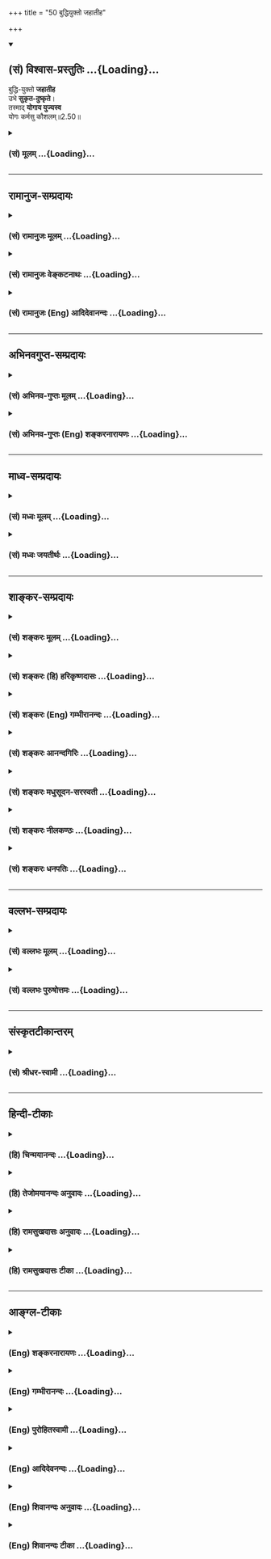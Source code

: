 +++
title = "50 बुद्धियुक्तो जहातीह"

+++
<div class="js_include" newlevelforh1="2" title="(सं) विश्वास-प्रस्तुतिः" unfilled url="/purANam_vaiShNavam/mahAbhAratam/06-bhIShma-parva/03-bhagavad-gItA-parva/saMskRtam/vishvAsa-prastutiH/02_sAnkhya-yogaH_sarva-/50_buddhiyukto_jahAt.md">
<details open><summary><h2>(सं) विश्वास-प्रस्तुतिः ...{Loading}...</h2></summary>

बुद्धि-युक्तो **जहातीह**  
उभे **सुकृत-दुष्कृते**।  
तस्माद् **योगाय युज्यस्व**  
योगः कर्मसु कौशलम्॥2.50॥
</details>
</div>
<div class="js_include collapsed" newlevelforh1="3" title="(सं) मूलम्" unfilled url="/purANam_vaiShNavam/mahAbhAratam/06-bhIShma-parva/03-bhagavad-gItA-parva/saMskRtam/mUlam/02_sAnkhya-yogaH_sarva-/50_buddhiyukto_jahAt.md">
<details><summary><h3>(सं) मूलम् ...{Loading}...</h3></summary>

बुद्धियुक्तो जहातीह उभे सुकृतदुष्कृते।  
तस्माद्योगाय युज्यस्व योगः कर्मसु कौशलम्।।2.50।।
</details>
</div>


_________________
## रामानुज-सम्प्रदायः
<div class="js_include collapsed" newlevelforh1="3" title="(सं) रामानुजः मूलम्" unfilled url="/purANam_vaiShNavam/mahAbhAratam/06-bhIShma-parva/03-bhagavad-gItA-parva/saMskRtam/rAmAnujaH/mUlam/02_sAnkhya-yogaH_sarva-/50_buddhiyukto_jahAt.md">
<details><summary><h3>(सं) रामानुजः मूलम् ...{Loading}...</h3></summary>

।।2.50।। बुद्धियोगयुक्तः तु कर्म कुर्वाण उभे सुकृतदुष्कृते
अनादिकालसञ्चिते अनन्ते बन्धेहेतुभूते जहाति। तस्माद् उक्ताय बुद्धियोगाय
युज्यस्व। योगः कर्मसु कौशलं कर्मसु क्रियमाणेषु अयं बुद्धियोगः कौशलम्
अतिसामर्थ्यम् अतिसामर्थ्यसाध्यः इत्यर्थः।  

</details>
</div>
<div class="js_include collapsed" newlevelforh1="3" title="(सं) रामानुजः वेङ्कटनाथः" unfilled url="/purANam_vaiShNavam/mahAbhAratam/06-bhIShma-parva/03-bhagavad-gItA-parva/saMskRtam/rAmAnujaH/venkaTanAthaH/02_sAnkhya-yogaH_sarva-/50_buddhiyukto_jahAt.md">
<details><summary><h3>(सं) रामानुजः वेङ्कटनाथः ...{Loading}...</h3></summary>

।।2.50।। बुद्धियुक्तो जहातीह इत्यस्येह कर्मणि क्रियमाणे बुद्धियुक्त
इत्यन्वयमभिप्रेत्याह बुद्धियोगयुक्तस्तु कर्म कुर्वाण इति। यद्वाकर्म
कुर्वाण इति प्रकरणापन्नमुक्तम् इहशब्दस्य तु जहातिनाऽन्वयःइहैव तैर्जितः
सर्गः 5।19 इत्यादिवत्। ततश्च प्रतिबन्धकनिवृत्तिरुक्ता भवति।
बुद्धिरहितकेवलकर्मादिभिरनिवर्त्यत्वार्थमाह अनादिकालसञ्चिते अनन्ते इति।
अनादिकालसञ्चितत्वमनन्तत्वनिदानम्। सुकृतस्य हानिरपुरुषार्थः
स्यादित्यत्रोक्तंबन्धहेतुभूते इति। नहि
काञ्चनकालायसश्रृङ्खलयोर्बन्धहेतुत्वे कश्चिद्विशेषः मुमुक्ष्वपेक्षया च
स्वर्गादिकारणं सुकृतमपि दुष्कृतमेव अलौकिकत्वे सत्यनिष्टसाधनत्वात्।
स्वर्गादेरपि हि मुमुक्ष्वपेक्षया निरयत्वम्एते वै निरयास्तात स्थानस्य
परमात्मनः म.भा.12।198।11 इत्यादिभिः प्रतिपादितमिति भावः। बुद्धियुक्तः
इत्यस्ययोगाय इत्यस्य च भिन्नार्थपरत्वव्युदासायाह तस्मादुक्ताय
बुद्धियोगायेति। युज्यस्व सन्नह्यस्व उद्युक्तो भवेत्यर्थः। समत्वं योग
उच्यते 2।48 इतिवद्योगशब्दव्याख्याभ्रमनिरासायाह कर्मस्विति। कौशलशब्दस्य
तात्पर्यं वक्तुं वाच्यं तावदाह अतिसामर्थ्यमिति। बुद्धियोगस्य
कर्मसामर्थ्यात्मकत्वं कथं इत्यत्राह अतिसामर्थ्यसाध्य इत्यर्थ इति। कार्ये
कारणशब्द उपचरितः। अनेन श्लोकेन बन्धकसुकृतदुष्कृतहानमुक्तम्।  
  

</details>
</div>
<div class="js_include collapsed" newlevelforh1="3" title="(सं) रामानुजः (Eng) आदिदेवानन्दः" unfilled url="/purANam_vaiShNavam/mahAbhAratam/06-bhIShma-parva/03-bhagavad-gItA-parva/saMskRtam/rAmAnujaH/english/AdidevAnandaH/02_sAnkhya-yogaH_sarva-/50_buddhiyukto_jahAt.md">
<details><summary><h3>(सं) रामानुजः (Eng) आदिदेवानन्दः ...{Loading}...</h3></summary>

2.50 He, who is established in evenness of mind in the performance of actions, relinishes good and evil Karmas which have accumulated from time immemorial causing bondage endlessly. Therefore acire this aforesaid evenness of mind (Buddhi Yoga). Yoga is skill in action. That is, this evenness of mind when one is engaged in action, is possible through great skill, i.e., ability.

</details>
</div>


_________________
## अभिनवगुप्त-सम्प्रदायः
<div class="js_include collapsed" newlevelforh1="3" title="(सं) अभिनव-गुप्तः मूलम्" unfilled url="/purANam_vaiShNavam/mahAbhAratam/06-bhIShma-parva/03-bhagavad-gItA-parva/saMskRtam/abhinava-guptaH/mUlam/02_sAnkhya-yogaH_sarva-/50_buddhiyukto_jahAt.md">
<details><summary><h3>(सं) अभिनव-गुप्तः मूलम् ...{Loading}...</h3></summary>

।।2.52।। बुद्धियुक्त इति। उभे इति परस्परव्यभिचारं दर्शयति।
तस्माद्योगायेति। यथा हि सुकृतदुष्कृते नश्यतः +++(N दुष्कृते न नश्यतः)+++
तथाकरणमेव परमं कौशलमिति भावः।  

</details>
</div>
<div class="js_include collapsed" newlevelforh1="3" title="(सं) अभिनव-गुप्तः (Eng) शङ्करनारायणः" unfilled url="/purANam_vaiShNavam/mahAbhAratam/06-bhIShma-parva/03-bhagavad-gItA-parva/saMskRtam/abhinava-guptaH/english/shankaranArAyaNaH/02_sAnkhya-yogaH_sarva-/50_buddhiyukto_jahAt.md">
<details><summary><h3>(सं) अभिनव-गुप्तः (Eng) शङ्करनारायणः ...{Loading}...</h3></summary>

2.50 Buddhiyuktah etc. Both indicates the mutual exclusion \[of the good
and bad actions\]. Therefore \[strive\] for Yoga etc. : Working in that
manner alone constitutes the supreme proficiency, by \[working\] in
which manner the good action and the bad action perish. This is the idea
here.

</details>
</div>


_________________
## माध्व-सम्प्रदायः
<div class="js_include collapsed" newlevelforh1="3" title="(सं) मध्वः मूलम्" unfilled url="/purANam_vaiShNavam/mahAbhAratam/06-bhIShma-parva/03-bhagavad-gItA-parva/saMskRtam/madhvaH/mUlam/02_sAnkhya-yogaH_sarva-/50_buddhiyukto_jahAt.md">
<details><summary><h3>(सं) मध्वः मूलम् ...{Loading}...</h3></summary>

।।2.50।। ज्ञानफलमाह बुद्धियुक्त इति। सुकृतमप्यप्रियं मानुष्यादिफलं जहाति
न बृहत्फलमुपासनादिनिमित्तम्। न हास्य कर्म क्षीयते बृ.उ.1।4।15
अविदित्वाऽस्मिल्ँ लोके जुहोति यजते तपस्तप्यते बहूनि
वर्षसहस्राण्यन्तवदेवास्य तद्भवति बृ.उ.3।8।10 इत्यादिश्रुतिभ्यः। अतः
कर्मक्षयश्रुतिरज्ञानिविषया सर्वत्र। उभयक्षयश्रुतिरप्यनिष्टविषया।
नहीष्टपुण्यक्षये किञ्चित्प्रयोजनम्। न चेष्टनाशो ज्ञानिनो युक्तः।  
इष्टाश्च केचिद्विषयाः स यदि पितृलोककामो भवति सङ्कल्पादेवास्य पितरः
समुत्तिष्ठन्ति छां.उ.8।2।1प्रजापतेः सभां वेश्म प्रपद्ये यशोऽहं भवामि
ब्राह्मणानां छां.उ.8।14।1 स्त्रीभिर्वा यानैर्वा  
  
छां.उ.8।12।3 अस्माद्ध्येवात्मनो यद्यत्कामयते तत्तत्सृजते बृ.उ.1।4।15
कामान्नी कामरूप्यनुसञ्चरन् तै.उ.3।10।5 स एकधा भवति छां.उ.7।26।2
इत्यादिश्रुतिभ्यः। बहुत्वेऽप्यात्मसुखस्य पुनरिष्टत्वात्कर्मसुखेन विरोधः
अनुभवशक्तिश्चेश्वरप्रसादात् श्रुतेश्च।  
न च शरीरपातात् पूर्वमेव। स तत्र पर्येति छां.उ.8।12।3
एतमानन्दमयमात्मानमुपसंक्रम्य तै.उ.3।10।5 इत्याद्युत्तरत्र श्रवणात्। न
चैकीभूत एव ब्रह्मणा सः। मग्नस्य हि परेऽज्ञाने किं दुःखतरं भवेत्
इत्यादिनिन्दनान्मोक्षधर्मे। परिहारे पृथग्भोगाभिधानाच्च शुकादीनां
पृथग्दृष्टेश्चजगद्व्यापारवर्जं ब्र.सू.4।4।17
इत्यैश्वर्यमर्यादोक्तेश्चइदं ज्ञानमुपाश्रित्य मम साधर्म्यमागताः 14।3 इति
च। उपाधिनाशे नाशाच्च प्रतिबिम्बस्य।  
न चैकीभूतस्य पृथग्ज्ञाने मानं पश्यामः। आसं दुःखी नासमिति
ज्ञानविरोधाच्चेश्वरस्य। अनेन रूपेणेति च भेदाभावात्। न च प्रतिबिम्बस्य
बिम्बैक्यं लोके पश्यामः। उपाधिनाशे मानं वा। मग्नस्य हि परेऽज्ञाने इति
दुःखात्मकत्वोक्तेश्च। यावदात्मभावित्वात्৷৷. ब्र.सू.2।3।30
इत्युपाधिनित्यताभिधानाच्च। अतोऽनन्यवचनं प्रतीयमानमप्यौपचारिकम्।  
दृष्टाश्च ते भगवतो भिन्ना नारदेन। प्रतिशाखं च स एकधा छां.उ.7।26।2
इत्यादिषु भेदेन प्रतीयन्ते। विरोधे तु युक्तिमतामेव बलंवत्त्वम्।
युक्तयश्चात्रोक्ताःमग्नस्य हि इत्यादयः। अतो जले जलैकीभाववदेकीभावः। उक्तं
च यथोदकं शुद्धे शुद्धं कठो.4।15 यथा नद्यः मुं.उ.3।2।8 इत्यादौ।
तत्राप्यन्योन्यात्मत्वे वृद्ध्यसम्भवः। अस्ति चेषत्समुद्रेऽपि द्वारि।
महत्त्वादन्यत्रादृष्टिः। ता एवापो ददौ तस्य च ऋषिः शंसितव्रतः इति
महाकौर्मे। समर्थानां भेदज्ञानाच्च। नैव तत्प्राप्नुवन्त्येते
ब्रह्मेशानादयः सुराः। यत्ते पदं ते कैवल्यम् इति निषेधाच्च नारदीये।
सविचारश्च निर्णयः कृतो मोक्षवर्मेषु। बलवांश्च सविचारो निर्णयो
वाक्यमात्रात्।  
अतो यत्र नान्यत्पश्यति छां.7।24।1 इत्याद्यपि तदधीनसत्तादिवाचि। अन्यथा
कथमैश्वर्यादि स्यात्। न च तन्मायामयमित्युक्तम्। अन्यथा कथं तत्रैव स एकधा
इत्यादि ब्रूयात्। न चन ह वै सशरीरस्य छां.उ.8।12।1 इत्यादिविरोधः।
वैलक्षण्यात्तच्छरीराणाम्। अभौतिकानि हि तानि नित्योपाधिविनिर्मितानि
ईश्वरशक्त्या। तथा चोक्तम्शरीरं जायते तेषां षोडश्या कलयैव हि इति
नारायणरामकल्पे।  
वदन्ति च लौकिकाद्वैलक्षण्येऽभावशब्दंअप्रहर्षमनानन्दंसुखदुःखबाह्यः
इत्यादिषु। निरुक्त्यभावाच्च न तानि शरीराणि। तथा हि श्रुतिः
अशारीति्ँहितच्छरीरमभवत्। नहि तानि शीर्णानि भवन्तिसर्गेऽपि नोपजायन्ते
प्रलये न व्यथयन्ति च 14।2 इति वचनात्। साम्यात्प्रयोगः।
प्रयोगाच्चअनिन्द्रिया अनाहारा अनिष्पन्दाः
सुगन्धिनः। म.भा.12।337।29देहेन्द्रियासुहीनानां वैकुण्ठपुरवासिनाम्
भाग.7।1।34 इत्यादिदृष्टदेहेष्वेव। न चैषाऽन्या गौणी मुक्तिःबहुनाऽत्र
किमुक्तेन यावच्छ्वेतं न गच्छति। योगी तावन्न मुक्तः स्यादेष शास्त्रस्य
निर्णयः इत्यादित्यपुराणे तदन्यमुक्तिनिषेधात्।  
ये त्वत्रैव भगवन्तं विशन्ति तेऽपि पश्चात्तत्रैव यान्ति। योग्यत्वं चात्र
विवक्षितम्। युधिष्ठिरप्रश्ने इतरनिन्दनाच्च। सायुज्यं य ग्रहवत्।
तदुक्तेश्चभुञ्जते पुरुषं प्राप्य यथा देवग्रहादयः। तथा मुक्तावुत्तमायां
बाह्यान्भोगांस्तु भुञ्जते इति नारायणाष्टाक्षरकल्पे। अतोऽनिष्टस्यैव
वियोगः सोऽस्त्येव सर्वात्मना। अदुःखम्सर्वदुःखविवर्जिताः अशोकमहिम्।
बृ.उ.5।10यत्र गत्वा न शोचन्ति इत्यादिभ्यः विशेषवचनाभावाच्च।  
येषां त्वीषद्दृश्यते न सायुज्यं प्राप्ताः। सामीप्याद्येव तेषाम्। अतः
प्रारब्धकर्मशेषभावात्। तद्भुक्त्वा सायुज्यं गच्छन्ति।
तच्चोक्तम्सङ्कर्षणादयः सर्वे स्वाधिकारादनन्तरम्। प्रविशन्ति परं देवं
विष्णुं नास्त्यत्र संशयः इति व्यासयोगे। अतोऽनिष्टस्य सर्वात्मना
वियोगः। परब्रह्मत्वमिच्छामि परब्रह्मञ्जनार्दन इत्यादिना ब्रह्मादिभिरपि
प्रार्थितत्वात्। न मोक्षसदृशं किञ्चिदधिकं वा सुखं क्वचित्। ऋते
वैष्णवमानन्दं वाङ्मनोगोचरं महत् इत्यादेश्च। ब्रह्मादिपदादप्यधिकतमं सुखं
मोक्षं इति सिद्धम्। अतो योगाय युज्यस्व। ज्ञानोपायाय। तद्धि कर्मकौशलम्।  

</details>
</div>
<div class="js_include collapsed" newlevelforh1="3" title="(सं) मध्वः जयतीर्थः" unfilled url="/purANam_vaiShNavam/mahAbhAratam/06-bhIShma-parva/03-bhagavad-gItA-parva/saMskRtam/madhvaH/jayatIrthaH/02_sAnkhya-yogaH_sarva-/50_buddhiyukto_jahAt.md">
<details><summary><h3>(सं) मध्वः जयतीर्थः ...{Loading}...</h3></summary>

।।2.50।। बुद्धियुक्तः प्रेक्षावान् काम्यं सुकृतं दुष्कृतं च जह्यादिति
योगस्वरूपनिरूपणपरतां निराकर्तुमाह **ज्ञाने**ति। कथं कर्मणो
ज्ञानादतीवावरत्वमित्यतः काम्यकर्मिणः कृपणाः दीनाः इमं लोकं हीनतरं वा
विशन्ति मुं.उ.1।2।10 इत्युक्तम् तथापि कथं दूरेणावरमित्यपेक्षायां
कर्मफलाद्विलक्षणं ज्ञानफलमाहेत्यर्थः। प्रतीतेऽर्थेनुपपत्तिं तूत्तरत्र
दर्शयिष्यति। अत्र दुष्कृतवत्सुकृतस्यापि सर्वात्मना हानं प्रतीयते
तत्सङ्कोचेन व्याचष्टे **सुकृत**मिति। अप्रियं सुकृतं कीदृशं इत्यत आह 
**मानुष्ये**ति। व्यावर्त्यमाह **ने**ति। बृहत्  
  
प्राङ्मुक्तेर्ज्ञानादिगुणवृद्धिलक्षणं तदनन्तरं चानन्दवृद्धिरूपं फलं यस्य
तत् बृहत्फलं तथाभूतं सुकृतमेव नास्ति कारणाभावादित्यत आह **उपासने**ति।
आदिपदेन निवृत्तं कर्म। कुतः सङ्कोच इत्यत आह **न हास्ये**ति। यजते ददाति
तप्यतेऽनेनेति शेषः। अत्राविदित्वेति विशेषणाज्ज्ञानिनः सुकृताक्षयः
प्रतीयते। उत्तरत्र वाऽस्याः श्रुतेरुपयोगः। ननु नास्त्यकृतः कृतेन
मुं.उ.3।2।12 इत्यादिश्रवणात्सत्प्रतिपक्षा एताः श्रुतय इत्यत आह **अत**
इति। विशेषश्रुतेर्बलवत्त्वादिति भावः। श्रुतिः श्रवणम्। क्षीयन्ते चास्य
कर्माणि मुं.उ.2।2।8 इति ज्ञानिनोऽपि कर्मक्षयः प्रतीयत इति चेत् न
निरवकाशश्रुतिविरोधेनास्य दुष्कृतविषयत्वात्। तदा विद्वान्पुण्यपापे विधूय
मुं.उ.3।1।2 इति ज्ञानिनोऽपि उभयक्षयश्रुतिरस्तीत्यत आह **उभये**ति।
उक्तैव युक्तिः। युक्तिविरुद्धं च ज्ञानिनः सर्वसुकृतहानम्। तथा हि
उपासनादिजनितं सुकृतं ज्ञानिनः किमिष्टं उतानिष्टम्। आद्ये किं तदिच्छया
क्षीयते उत ज्ञानस्वभावात् आद्यं दूषयति **नही**ति। येन ज्ञानी
तत्क्षयमिच्छेत् इति शेषः। द्वितीयं निराकरोति **न चे**ति।
ज्ञानस्यापुरुषार्थताप्रसङ्गादिति भावः नान्त्यः अनिष्टत्वे कारणाभावात्।  
निष्फलत्वादनिष्टमित्यत आह **इष्टा**श्चेति। केचिदित्यलौकिकाः।
मुक्तावलौकिका विषया इष्टा भवन्ति। तत्प्राप्तिः सुकृतफलमिति भावः। मुक्तो
विषयानिच्छतीत्येतत्कुतः इत्यत आह  **स यदी**ति। यज्ञो यशस्वी।
ब्राह्मणानां सकाशात्। मुक्तो यद्यत्कामयते तत्कर्मास्मात्परमात्मनः सृजते।
इष्टविषयप्राप्तिः सुकृतफलमित्येतदपि अनया श्रुत्योच्यते। उपासनादिकमेव
ज्ञानी करोति। कृतेन वा सुकृतं न जायते इत्येतदप्यनया निराकृतम्। ननु
मुक्तः किमर्थं विषयानिच्छेत् न तावत्सुखार्थम्
ज्ञानेनावरणरूपाविद्यानिवृत्तौ आत्मनः स्वरूपसुखस्य व्यक्तत्वात्।
पृथक्सुखस्यानङ्गीकारात्। नापि दुःखनिवृत्त्यर्थम् अविद्यानिवृत्त्यैव
तत्सिद्धेरिति। मैवम् नाविद्यैवात्मस्वरूपावरणम् किन्त्वीश्वरेच्छाऽपि। तथा
च वक्ष्यति। तथा च ज्ञानेनाविद्यायां निवृत्तायामशेषानिष्टनिवृत्तिर्भवति।
स्वरूपसुखं च बहुतरं व्यज्यते। न तु सर्वम्। ज्ञानोत्तरमनुष्ठितेन
निवृत्तकर्मणा प्रसन्नः परमेश्वरो मुक्तौ विषयानुत्पाद्य तद्भोगेन
ज्ञानानभिव्यक्तमपि स्वरूपसुखं व्यक्तीकरोति। अत्र च भाष्यकृतैव तत्र तत्र
प्रमाणान्युक्तानि। अनेनैवाभिप्रायेण श्रुत्यादिषु
मुक्तैर्ज्ञानमात्रसाध्यत्वं ज्ञानकर्मसमुच्चयसाध्यत्वं चोच्यते। ननु
ज्ञानमात्रसाध्यं यत्स्वरूपसुखं तदेव बहुतरमस्ति अतः
कर्मसाध्यविषयभोगाभिव्यङ्ग्यसुखाङ्गीकारः किमर्थं इत्यत आह
**बहुत्वेऽपी**ति। कर्मसुखेऽङ्गीकृत इति शेषः। शरीरेन्द्रियरहितस्य
मुक्तस्य कथं विषयानुभवे शक्तिः इत्यत आह **अनुभवे**ति। तदुक्तंब्राह्मेण
जैमिनिः ब्र.सू.4।4।6 इति। किञ्च कामरूप्यनुसञ्चरन् तै.उ.3।10।5
इत्यादिलीलाविग्रहग्रहणश्रुतेश्च मुक्तस्य विषयानुभवो युज्यत इत्याह
**श्रुतेश्चे**ति।  
ननु यदेतदुदाहृतासु श्रुतिषु विषयेच्छादिकं श्रूयते
तच्चरमशरीरपातात्पूर्वकालीनं किं न स्यात् इत्यत आह **न चे**ति।
अस्माच्छरीरादुत्थाय ৷৷. स तत्र पर्येति छा.उ.8।12।3 अस्माल्लोकात्प्रेत्य
৷৷. एतमानन्दमयमात्मानं तै.उ.3।10।5 इत्याद्युत्तरत्र श्रवणात्। इत्यादीति
क्रियाविशेषणम्। अद्वैतवादिनस्त्वाहुः ब्रह्मैकमेव तत्त्वम्।
तदेवोपाधिभेदभिन्नं जीवभावं प्रतिपद्यते गगनमिव घटाद्युपाधिभिन्नं
घटाकाशादित्वम्। तत्र यस्य जीवस्य ज्ञानं उत्पन्नं स ब्रह्मणैकीभवति घटनाशे
इव महाकाशेनेति। तत्रैके जीवब्रह्मभेदस्योपाधेश्च मिथ्यात्वं मन्यन्ते।
अन्ये च सत्यत्वम्। यदा च स ज्ञानी ब्रह्मणैकीभूतस्तदा सकलस्य
क्रियाकारकलक्षणफलभेदस्य प्रविलयात्कुतो विषयभोगः यदर्थं सुकृतस्यावस्थानं
इति तद्दूषयति **न चे**ति। एवशब्देन भेदाभेदौ निराकरोति। परमात्मानमासाद्य
तद्भूता यतयोऽमलाः। अमृतत्वाय कल्पन्ते न निवर्तन्ति वा विभो
म.भा.12।301।78 इति भीष्मेण तस्मिन्भूतास्तद्भूता इत्यभिप्रायेणोक्ते
मुक्तास्तद्ब्रह्मैव भूता इत्यर्थान्तरमाशङ्क्य युधिष्ठिरेणआजन्ममरणं वा ते
स्मरन्त्युत वा वाऽनघ म.भा.12।301।80 इति विकल्प्य पृष्टम्। यदि ज्ञानिनो
मुक्तौ ब्रह्मणैकीभवन्ति तदैवं वाच्यम् किं ते संसारानुभूतं दुःखं स्मरन्ति
उत न इति। आद्यस्य दूषणमुक्तम् मोक्षे दोषो महानेषः प्राप्य सिद्धिं
गतानृषीन्। यदि तत्रैव विज्ञाने वर्तन्ते यतयः परे। म.भा.12।301।82 पूर्वं
सिद्धिं गतानृषीन्प्राप्य परेऽपि यतयो यदि तत्र मुक्त्तौ विज्ञाने
विज्ञानेन प्रागनुभूतदुःखस्मरणेन युक्ता वर्तन्ते तर्हि मोक्षे महानेषः
प्रसिद्धो दोष इति। दोषं च भाष्यकारः स्फुटीकरिष्यति। द्वितीयोऽपि दूषितः
**मग्नस्ये**ति। पूर्वानुभूतस्मरणाद्यभावे परेऽज्ञाने मग्नस्य चेतनस्य
दुःखतरं दुःखातिशयो न भवेत्किं भवेदेव। तदेवं मोक्षधर्मेऽस्य पक्षस्य
निन्दितत्वान्न ज्ञानी ब्रह्मणैकीभूत इत्यर्थः। ननु पूर्वपक्षस्थेन  
  
युधिष्ठिरेण निन्दितत्वेऽपि कथं भीष्माचार्येणोक्तमसत्स्यात् परिहारे
तदुक्तदोषस्योद्धारसम्भवादित्यत आह **परिहार** **इ**ति। न मयैतदुक्तं
किन्तु त्वमन्यथा गृहीत्वा दूषितवानसीत्याशयेन परिहारे भीष्मेण परमात्मनः
पृथक्त्वेन मुक्तानां भोगाभिधानाच्च न ज्ञानी ब्रह्मणैकीभूत इत्यर्थः। तथा
हि भीष्मवचनम् तथापि अत्रापि तत्त्वं परमं शृणु सम्यङ्मयेरितम्। ৷৷.
इन्द्रियाणि च बुध्यन्ते स्वदेहं देहिनो नृप।। करणान्यात्मनस्तानि सूक्ष्मः
पश्यति तैस्तु सः म.भा.12।301।8586 इति।। यद्यपीदं दुर्बोधं तथापि स्वः
स्वरूपभूतो देहो यस्य तं स्वदेहं परमात्मानं मुक्तमन्यान्देहान्विषयांश्च
मुक्तस्य इन्द्रियाणि बुध्यन्ते। किं तानि कर्तॄणि नेत्याह **करणानी**ति
कस्तर्हि पूर्वार्धस्यार्थः इत्यत उक्तम् **सूक्ष्म इति**। इतश्च न
ज्ञानिनो ब्रह्मैक्यमित्याह **शुकादीना**मिति। अनेन वाक्यत्रयेण
मुक्तानां ब्रह्मभेदे क्रमेण प्रत्यक्षानुमानागमा उपन्यस्ताः। तत्र
प्रत्यक्षं न बाधकम्। शुकादयो यद्यपि
ज्ञानिनस्तथापीदानीमविनष्टोपाधित्वात्तन्निमित्तभेदवत्तया दृश्यन्ते।
प्रारब्धकर्मक्षयादुपाधिनाशे ब्रह्मैव संवृता भूताः न पृथक् द्रक्ष्यन्त
इत्यत आह **उपाधिनाशे** **इ**ति। जीवास्तावद्ब्रह्मणः प्रतिबिम्बा इति
समर्थितम् तत्र यदि तदीयस्योपाधेर्नाशोऽङ्गीक्रियते तदा तेषां नाशः
प्रसज्यते। दर्पणाद्युपाधिनाशे मुखादिप्रतिबिम्बस्य नाशदर्शनादित्यर्थः।  
यच्चोक्तं शुकादयोऽविनष्टोपाधित्वाद्ब्रह्मणः पृथक् दृश्यन्त इति
तदसदित्याह **न चे**ति। वस्तुत एकीभूतस्योपाधिनाऽपि पृथक्ज्ञाने न मानं
पश्यामः। गगनादिदृष्टान्तस्यासम्मतत्वात् सत्योपाधिभेदमतस्य चेदं दूषणम्।
किञ्चोपाधिक एव जीवब्रह्मणोर्भेदः वास्तवं त्वैक्यमिति वदन्प्रष्टव्यः किं
ब्रह्म निर्दुःखं स्वरूपमेवानुसन्धत्ते न जीवगतं दुःखं तत्तु जीव
एवानुसन्धत्त इति पक्षः उत तदपीति। आद्यं दूषयति **न चैकीभूतस्ये**ति।
हस्तपादाद्युपाधिभेदेऽपि भोक्तुरेकत्वदर्शनादिति भावः। द्वितीयं निराकरोति
**आस**मिति लङत्र सर्वकालोपलक्षणार्थः। जीवरूपेण दुःख्यासं स्वरूपेण तु
नेति व्यवस्थयाऽनुसन्धानान्न विरोध इत्यत आह **अनेने**ति। इति च
युक्तमिति शेषः। कुतः इत्यत आह **भेदे**ति। उपाधेरभेदकत्वस्योक्तत्वादिति
भावः। अपरे तु ब्रह्मणैक्यमापन्नस्य मुक्तस्य पूर्वदुःखानुस्मरणमस्ति न वा
नेतिपक्षेमग्नस्य हि इत्युक्तो दोषः। आद्ये किमसौ पृथक् स्मरति उत
ब्रह्मात्मक एव। प्रथमस्य दूषणं **न चैकीभूतस्ये**ति द्वितीयस्य
**आसं** इत्यादीनि व्याचक्षते। अनेनमोक्षे दोषो महानेषः इत्युक्तो दोषः
प्रदर्शितो भवति। ननुउपाधिनाशे नाशाच्च प्रतिबिम्बस्य इति यदुक्तं तदसत्
भेदे हि बिम्बप्रतिबिम्बयोरेतत्स्यात्न चैवं किन्तु बिम्बमेव प्रतिबिम्बं
तदेवेदमिति प्रत्यभिज्ञानात्। नेक्षेतोद्यन्तमादित्यं नास्तं यान्तं कदाचन।
नोपरक्तं न वारिस्थं न मध्यनभसो गतम् मनुः4।38 इति स्मृतावुद्यदादाविव
वारिस्थ प्रतिबिम्बेऽपि आदित्यशब्दप्रयोगदर्शनात्। भेदस्तु
दर्पणाद्युपाधिकृतः। तथाचोपाधिनाशे भेद एव नश्यति प्रतिबिम्बस्य कुतो नाशः
एवं जीवस्यापीत्याशङ्क्य प्रत्यभिज्ञानं तावदसिद्धमित्याह **न चे**ति। न
पश्यामो न प्रत्यभिजानीमः प्रत्युत प्रत्यग्भावादिना तयोर्भेदमेव पश्याम
इति चार्थः। यच्चोक्तंजीवब्रह्मणोर्बिम्बप्रतिबिम्बयोरौपाधिको भेदः इति
तन्नास्माकमनिष्टम्। किन्तु परस्यैव। जीवोपाधिनाशे प्रमाणाभावेन
नित्यत्वात्तन्निमित्तस्यापि भेदस्य मुक्तौ स्थितेरित्याशयवानाह
**उपाधिनाश** इति। न पश्याम इत्यनुवर्तते। न केवलं उपाधिनाशे प्रमाणाभावः
किन्तु तन्नाशाङ्गीकारे बाधकमस्तीत्याह **मग्नस्ये**ति। उपाध्यभावे
स्मरणादिविलोपात्। न केवलमेतावत् उपाधिनित्यत्वे प्रमाणं चास्तीत्याह
**यावदि**ति। अस्तु तर्हि उदाहृतस्मृतिवाक्यं बिम्बप्रतिबिम्बयोरैक्ये
प्रमाणमित्यत आह **अत** इति प्रत्यक्षेण भेदस्य प्रतीयमानत्वात्।
प्रतीयमानमपीत्यनेन प्रत्यभिज्ञायामिव वचनस्वरूपेऽपि न विवादोऽस्तीत्याह
वारिस्थमिति। न परस्य मुख्यं सम्भवतीत्यनौपचारिकैः सह पाठेऽपि
बाधकवशादौपचारिकतब्रह्मज्ञानेन वा मुक्तिः इत्यादौ दृष्टमिति। एवंशुकादीनां
इत्युक्तं प्रत्यक्षमुपपादितम्।  
अधुनाऽऽस्तां तावदुपपादनसापेक्षं प्रत्यक्षं तन्निरपेक्षं चास्तीत्याह
**दृष्टा**श्चेति। ते निवृत्तसकलकर्माणो मुक्ताः। एतच्च मोक्षधर्मे
स्पष्टमुक्तम् प्राङ्मुक्तेश्वरभेदे स्मृतिरुदाहृता श्रुतिं चोदाहरति
**प्रतिशाखमि**ति। ननु भेद इवाभेदेऽपिपरेऽव्यये सर्व एकीभवन्ति
इत्यादिवाक्यानि सन्ति तत्कथं निर्णयः इत्यतः सामान्यन्यायं तावदाह
**विरोधे** त्विति। बलवद्विरोधेन दुर्बलं बाध्यते इति भावः। ततः किं
प्रकृते इत्यत आह **युक्तय** इति। **अत्र** भेदपक्षे उपलक्षणमेतत्।
प्रत्यक्षानुकूल्यं च भेदवाक्यानां प्राबल्याय ग्राह्यम्।
तर्ह्येकीभवन्तीत्यस्य का गतिः इत्यत आह **अत** इति। उभयत्रैकीभाववादेन
तद्वादिवाक्यं गृह्यते। स्थानैक्यविषयमैक्यवाक्यमित्यर्थः। इयं च  
  
रूढलक्षणेति न प्रयोजनमन्वेषणीयमिति दृष्टान्तोक्तिः। न केवलमियं
गतिर्न्यायप्राप्ता किन्तु श्रौती चेत्याह **उक्तं चे**ति।
उदकेऽप्यैक्यादसम्मतो दृष्टान्त इत्यत आह **तत्रापी**ति। नास्त्येव
समुद्रे वृद्धिरनुपलम्भादित्यत आह **अस्ती**ति। समुद्रेऽपि वृद्धिरिति
शेषः। अनुपलम्भस्यासिद्धिमाह **द्वारी**ति। नदीनां द्वारि दृश्यते चेति
शेषः। अन्यत्र कुतो न दृश्यते इत्यत आह **महत्त्वादि**ति
सामुद्रस्योदकस्य महत्त्वात्। न केवलं वृद्धिलिङ्गादनुमानादुदकभेदः सिद्धः
किं तर्हि प्रत्यक्षादपीत्याह **ता** इति। या इन्द्रकमण्डलोरादाय
स्वकमण्डलूदके क्षिप्तास्ता एवापस्तस्येन्द्रस्य ददौ वसिष्ठ इति
महाकौर्मवचनात्समर्थानां वसिष्ठादीनां जले भेददर्शनाच्च। भेदादर्शने विभज्य
कथं दद्यादिति। इतश्च मुक्तभेदवाक्यमेव प्रबलम् अभेदनिषेधात्मकत्वादित्याह
**नैवे**ति। कैवल्यं सर्वोत्तमत्वम्। इतोऽपि भेदपक्षो बलवानिति वक्तुमाह
 **से**ति। पूर्वोत्तरपक्षबलाबलचिन्ता विचारः। निर्णयो
जीवेशभेदावधारणम्। बहवः पुरुषा ब्रह्मन् इत्यादिनेति शेषः। न हि
भिन्नयोर्मुक्तावभेदः सम्भवतीति भावः। ततः किमित्यत आह **बलवानि**ति।
निर्णयश्चेति सम्बन्धः। वाक्यमात्रादेकीभवन्तीत्यादेः।  
कथं तर्हि यत्रेत्यादिभूमलक्षणमुच्यते इत्यत आह **अत** इति
सविचारनिर्णयविरोधादेव। विद्यमानस्याप्यन्यस्य भगवदधीनसत्तादित्ववाचि।
इतश्चैवमित्याह **अन्यथे**ति। यद्यन्यदेव न स्यात्तर्हि कथमीश्वरस्य
सर्वेश्वरत्वसार्वज्ञादिकं श्रुत्यादिसिद्धं स्यात् मायामयमेव
तच्छ्रुत्यादावुच्यते इत्यत आह **न चे**ति। बाधकान्तरमाह **अन्यथे**ति।
यदि भूमाऽद्वितीयः स्यात् कथं तर्हि तज्ज्ञानान्याच्चय स एकधा छां.उ.7।26।2
इत्यादिभेदे श्रुतिर्ब्रूयात् न तद्भ्रूमज्ञानफलम् किन्तु
सगुणविद्योपासनफलमित्यत उक्तम् **तत्रैवे**ति भूमप्रकरण एव। ननु नारदेन
श्वेतद्वीपे भगवतो भिन्ना दृष्टास्ते मुक्ता एव न भवन्ति सशरीरत्वात्
सशरीराणामपि मुक्तत्वाङ्गीकारे न ह वै सशरीरस्य सतः
प्रियाप्रिययोरपहतिरस्ति छां.उ.8।12।1 इत्यादिश्रुतिविरोध इत्यत आह  **न
चे**ति। कुतो नेत्यत आह  **वैलक्षण्या**दिति। किं
तदस्मदादिशरीरेभ्यस्तेषां वैलक्षण्यं इत्यत आह **अभौतिकानी**ति
अजडानीत्यर्थः। तर्हि किमात्मकानि इत्यत आह **नित्योपा**धीति।
विकारित्वाद्विनाशः स्यादित्यत उक्तम् **ईश्वरशक्त्ये**ति। कुत एतदित्यत
आह **तथा चे**ति। नित्योपाधिरेव षोडशी कला। एतदुक्तं भवति यच्छ्रुतौ
सशरीरस्य दुःखानपहतिवचनं तत्कर्माधीनजडशरीराभिप्रायम् श्वेतद्वीपे नारदेन
दृष्टानि तु शरीराणि चिन्मयानि जडान्यपि न कर्माधीनानि अतो न दुःखकारणानि।
तथा च न तेषां सशरीराणामपि मुक्तत्वे श्रुतिविरोध इति।  
यदि मुक्ताः सशरीरास्तर्हि कथं तेषु अशरीरं वा व सन्तं न प्रियाप्रिये
स्पृशतः छा.उ.8।12।1 इति शरीराभाववचनमित्यत आह **वदन्ति चे**ति।
लौकिकाद्वैलक्षण्ये सति तद्वदत्रापीति शेषः।
इतश्चाशरीरत्वोक्तिर्युक्तेत्याह **निरुक्ती**ति। निरुक्तिलभ्यार्थस्य
तत्राभावादित्यर्थः। काऽसौ निरुक्तिरित्यतः प्रक्रियासम्पादनगौरवपरिहाराय
श्रुतिमेव तत्परां दर्शयति **तथाही**ति। अशारि शीर्णमभवदिति
हेतोस्तच्छरीरशब्दमभवदित्यर्थः। कथं निरुक्तिलभ्योऽर्थस्तेषु नास्ति इत्यत
आह **नही**ति। एवं तर्हि कथं तेषुशरीरं जायते तेषां इति शरीरशब्दप्रयोगः
इत्यत आह **साम्यादि**ति। अस्मदादिशरीरैः करचरणादिमत्त्वसाम्याद्गौण
इत्यर्थः। कुतोऽयमशरीरशब्दस्याभिप्रायः सर्वथा विग्रहराहित्यमेव किन्न
स्यात् इत्यत आह **प्रयोगाच्चे**ति। नारदादिभिर्दृष्टदेहेष्वेव
मुक्तेष्वेतद्वाक्यद्वये देहाभावप्रयोगादन्यथाऽनुपपत्त्याऽयमर्थः सिद्धः। न
केवलं सम्भवमात्रेणेति चार्थः। इत्यादीति क्रियाविशेषणम्। प्रयोगादित्यनेन
सम्बध्यते। सन्तु नारदेन दृष्टाः श्वेतद्वीपवासिनो मुक्ताः तथापि नास्माकं
प्रत्यक्षविरोधः यत एतेषां श्वेतद्वीपप्राप्तिरूपा निर्गुणमुक्तेरन्या गौणी
मुक्तिः। निर्गुणायामेव मुक्तौ वयमैक्यं ब्रूम इत्यत आह **न चे**ति।
श्वेतद्वीपप्राप्तिव्यतिरिक्तमुक्तिनिषेधादियमेव मुक्तिरित्यर्थः।  
ननु शिशुपालादयः श्वेतद्वीपगमनेन विनैवात्र भगवन्तं प्रविश्य मुच्यन्ते
तत्कथमेतत् इत्यत आह **ये त्वि**ति। ते न तदा मुच्यन्ते इति शेषः। तर्हि
कदेत्यत आह **तेऽपी**ति। ततो मुच्यन्त इति शेषः। ननुकेचिदत्रैव मुच्यन्ते
इत्याद्युक्त्वामहाज्ञाना गच्छन्ति क्षीरसागरम् इति महायोग्यतावतामेव
श्वेतद्वीपगमनोक्तेः कथमयं नियमः इत्यत आह **योग्यत्व**मिति। अत्र निवास
इति शेषः। अस्ति सर्वेषां श्वेतद्वीपप्राप्तिः। महाज्ञानत्वलक्षणं  
  
योग्यत्वं त्वत्र निवासे विवक्षितमित्यर्थः। नन्विदं वाक्यं
श्वेतद्वीपप्राप्तिं विना सगुणमुक्तिर्नास्तीत्येतत्परम्
निर्गुणमुक्तिस्त्वन्याऽस्तीत्यत आह **युधिष्ठिरे**ति। सायुज्यं
तावत्प्रसिद्धम् सैव निर्गुणमुक्तिः तत्रात्मनो ब्रह्मणैकत्वमित्यत आह
**सायुज्यं चे**ति। यथा ग्रहस्य पुरुषान्तरं प्रविश्य भोगः तथा
मुक्तस्येश्वरं प्रविश्य भोग एव सायुज्यं न त्वैक्यमित्यर्थः। कुत एतत्
सायुज्यशब्दसामर्थ्यादागमवाक्याच्चेत्याह **तदुक्ते**श्चेति। उत्तमायां
मुक्तौ सायुज्यलक्षणायामीश्वरं प्रविश्येति शेषः। ईश्वरानन्दव्युदासाय 
**बाह्या**निति। बाह्येष्वपि विभागो वचनान्तरादवसेयः।
सुकृतमप्यप्रियमित्यादिनोक्तमर्थमुपसंहरति **अत** इति। यथा सुकृतत्यागे
सङ्कोचस्तथाऽनिष्टत्यागेऽप्यस्ति किमिति जिज्ञासायामाह **स** इति।
प्राचुर्याभिप्रायाण्येतानि वचनानि किं न स्युः इत्यत आह **विशेषे**ति।  
सङ्कर्षणादयः समष्टिजीवास्तावन्मुक्ताः तेषां च बललक्ष्मणादिरूपेषु दुःखं
दृश्यते तदेव विशेषप्रमाणमित्यत आह **येषा**मिति। न सायुज्यं प्राप्ताः न
मुक्ता इत्यर्थः। सायुज्ययोग्यानां तदभावे मुक्त्यभावात्। तेषां
मुक्तत्वोक्तेस्तर्हि का गतिः इत्यत आह **सामीप्यादी**ति। मुक्तत्वोक्तौ
बीजमिति शेषः। कुतस्ते न मुक्ताः इत्यत आह **अत** इति।
दुःखदर्शनात्तद्धेतुभूतप्रारब्धकर्मभावान्न मुक्ताः। कदा तर्हि मुच्यन्ते
इत्यत आह **तदि**ति। अत्रागमसम्मतिमाह **तच्चोक्त**मिति।
सोऽस्त्येवेत्याद्युक्तमुपसंहरति  **अत** इति। तत्किमनिष्टनिवृत्तिमात्रं
मुक्तिः इत्यतोऽनुमानागमाभ्यां परमसुखं चेत्याह **परब्रह्मत्व**मिति।
मुक्तत्वं ब्रह्मादिभिर्दुःखहीनैरपि मोक्षे सक्तिस्तुत्यर्थमेतदिति न
ब्रह्मण एकान्तित्वविरोधः। समासान्तविधेरनित्यत्वाद्वाङ्मनोगोचरं
इत्युक्तम्। महत् इत्येतत्सुखं इत्यनेन सम्बध्यते।
**ब्रह्मादिपदादप्यधिकतममि**ति। ब्रह्मणो ब्रह्मपदादप्यधिकं शेषस्य
शेषपदादप्यधिकमित्यादि ज्ञेयम्।  
एवं ज्ञानफलप्रदर्शनत्वेन पूर्वार्धो व्याख्यातः। उक्तविधया
योगस्वरूपनिरुपणपरः किं न स्यात् इत्यतोऽस्मदुक्तार्थे तृतीयपादसङ्गतेः
अन्यथा तदसङ्गतेरित्यभिप्रेत्य तं पठति **अत** इति। न
दूरस्थहेतुपरामर्शोऽयमिति ज्ञापयितुं तस्मादिति पठितव्येअतः इत्युक्तम्।
ज्ञानस्य महाफलत्वात् **योगाय युज्यस्वे**ति कथं हेतुहेतुमद्भाव
इत्यतोयोगाय इत्येतद्व्याचष्टे **ज्ञाने**ति। ननुसमत्वं योग उच्यते 2।48
इति योगो व्याख्यातःयोगः कर्मसु कौशलम् इति पुनर्व्याख्यायते इत्यतः
स्तुतिरियं योगस्य क्रियत इति भावेनाह **तद्धी**ति। तद्योग इति शेषः।  

</details>
</div>


_________________
## शाङ्कर-सम्प्रदायः
<div class="js_include collapsed" newlevelforh1="3" title="(सं) शङ्करः मूलम्" unfilled url="/purANam_vaiShNavam/mahAbhAratam/06-bhIShma-parva/03-bhagavad-gItA-parva/saMskRtam/shankaraH/mUlam/02_sAnkhya-yogaH_sarva-/50_buddhiyukto_jahAt.md">
<details><summary><h3>(सं) शङ्करः मूलम् ...{Loading}...</h3></summary>

।।2.50।।  
  
**बुद्धियुक्तः** कर्मसमत्वविषयया बुद्ध्या युक्तः बुद्धियुक्तः सः
**जहाति** परित्यजति **इह** अस्मिन् लोके उभे **सुकृतदुष्कृते**
पुण्यपापे सत्त्वशुद्धिज्ञानप्राप्तिद्वारेण यतः **तस्मात्**
समत्वबुद्धि**योगाय युज्यस्व** घटस्व। **योगो** हि **कर्मसु कौशलम्**
स्वधर्माख्येषु कर्मसु वर्तमानस्य या सिद्ध्यसिद्ध्योः समत्वबुद्धिः
ईश्वरार्पितचेतस्तया तत् कौशलं कुशलभावः। तद्धि कौशलं यत्
बन्धनस्वभावान्यपि कर्माणि समत्वबुद्ध्या स्वभावात् निवर्तन्ते।
तस्मात्समत्वबुद्धियुक्तो भव त्वम्।।  
यस्मात्  
  

</details>
</div>
<div class="js_include collapsed" newlevelforh1="3" title="(सं) शङ्करः (हि) हरिकृष्णदासः" unfilled url="/purANam_vaiShNavam/mahAbhAratam/06-bhIShma-parva/03-bhagavad-gItA-parva/saMskRtam/shankaraH/hindI/harikRShNadAsaH/02_sAnkhya-yogaH_sarva-/50_buddhiyukto_jahAt.md">
<details><summary><h3>(सं) शङ्करः (हि) हरिकृष्णदासः ...{Loading}...</h3></summary>

।।2.50।। समत्वबुद्धिसे युक्त होकर स्वधर्माचरण करनेवाला पुरुष जिस फलको
पाता है वह सुन  
  
समत्वयोगविषयक बुद्धिसे युक्त हुआ पुरुष अन्तःकरणकी शुद्धिके और
ज्ञानप्राप्तिके द्वारा सुकृतदुष्कृतको पुण्यपाप दोनोंको यहीं त्याग देता
है इसी लोकमें कर्मबन्धनसे मुक्त हो जाता है। इसलिये तू समत्वबुद्धिरूप
योगकी प्राप्तिके लिये यत्न कर चेष्टा कर।  
क्योंकि योग ही तो कर्मोंमें कुशलता है अर्थात् स्वधर्मरूप कर्ममें लगे हुए
पुरुषका जो ईश्वरसमर्पित बुद्धिसे उत्पन्न हुआ सिद्धिअसिद्धिविषयक समत्वभाव
है वही कुशलता है।  
यही इसमें कौशल है कि स्वभावसे ही बन्धन करनेवाले जो कर्म हैं वे भी समत्व
बुद्धिके प्रभावसे अपने स्वभावको छोड़ देते हैं अतः तू समत्वबुद्धिसे युक्त
हो।  

</details>
</div>
<div class="js_include collapsed" newlevelforh1="3" title="(सं) शङ्करः (Eng) गम्भीरानन्दः" unfilled url="/purANam_vaiShNavam/mahAbhAratam/06-bhIShma-parva/03-bhagavad-gItA-parva/saMskRtam/shankaraH/english/gambhIrAnandaH/02_sAnkhya-yogaH_sarva-/50_buddhiyukto_jahAt.md">
<details><summary><h3>(सं) शङ्करः (Eng) गम्भीरानन्दः ...{Loading}...</h3></summary>

2.50 Listen to the result that one possessed of the wisdom of eanimity
attains by performing one's own duties: Buddhi-yuktah, possessed of
wisdom, possessed of the wisdom of eanimity; since one jahati, rejects;
iha, here, in this world; ubhe, both; sukrta-duskrte, virtue and vice
(righteousness and unrighteousness), through the purification of the
mind and acisition of Knowledge; tasmat, therefore; yujyasva, devote
yourself; yogaya, to (Karma-) yoga, the wisdom of eanimity. For Yoga is
kausalam, skilfulness; karmasu, in action. Skilfulness means the
attitude of the skilful, the wisdom of eanimity with regard to one's
success and failure while engaged in actions (karma) called one's own
duties (sva-dharma) with the mind dedicated to God. That indeed is
skilfulness which, through eanimity, makes actions that by their very
nature bind give up their nature! Therefore, be you devoted to the
wisdom of eanimity.

</details>
</div>
<div class="js_include collapsed" newlevelforh1="3" title="(सं) शङ्करः आनन्दगिरिः" unfilled url="/purANam_vaiShNavam/mahAbhAratam/06-bhIShma-parva/03-bhagavad-gItA-parva/saMskRtam/shankaraH/AnandagiriH/02_sAnkhya-yogaH_sarva-/50_buddhiyukto_jahAt.md">
<details><summary><h3>(सं) शङ्करः आनन्दगिरिः ...{Loading}...</h3></summary>

।।2.50।। पूर्वोक्तसमत्वबुद्धियुक्तस्य स्वधर्मानुष्ठाने प्रवृत्तस्य किं
स्यादित्याशङ्क्याह **समत्वेति।** बुद्धियुक्तः स्वधर्माख्यं
कर्मानुतिष्ठन्निति शेषः। बुद्धियोगस्य फलवत्त्वे फलितमाह **तस्मादिति।**
पूर्वार्धं व्याचष्टे **बुद्धीत्यादिना।** ननु समत्वबुद्धिमात्रान्न
पुण्यपापनिवृत्तिर्युक्ता परमार्थदर्शनवतस्तन्निवृत्तिप्रसिद्धेरिति तत्राह
**सत्त्वेति।** उत्तरार्धं व्याचष्टे **तस्मादिति।** स्वधर्ममनुतिष्ठतो
यथोक्तयोगार्थं किमर्थं मनो योजनीयमित्याशङ्क्याह **योगो हीति।** तर्हि
यथोक्तयोगसामर्थ्यादेव दर्शितफलसिद्धेरनास्था स्वधर्मानुष्ठाने
प्राप्तेत्याशङ्क्याह **स्वधर्माख्येष्विति।** ईश्वरार्पितचेतस्तया
कर्मसु वर्तमानस्यानुष्ठाननिष्ठस्य या यथोक्ता बुद्धिस्तत्तेषु कौशलमिति
योजना। कर्मणां बन्धस्वभावत्वात्तदनुष्ठाने बन्धानुबन्धः स्यादित्याशङ्क्य
कौशलमेव विशदयति **तद्धीति।** समत्वबुद्धेरेवं फलत्वे स्थिते
फलितमुपसंहरति **तस्मादिति।  
**

</details>
</div>
<div class="js_include collapsed" newlevelforh1="3" title="(सं) शङ्करः मधुसूदन-सरस्वती" unfilled url="/purANam_vaiShNavam/mahAbhAratam/06-bhIShma-parva/03-bhagavad-gItA-parva/saMskRtam/shankaraH/madhusUdana-sarasvatI/02_sAnkhya-yogaH_sarva-/50_buddhiyukto_jahAt.md">
<details><summary><h3>(सं) शङ्करः मधुसूदन-सरस्वती ...{Loading}...</h3></summary>

।।2.50।। एवं बुद्धियोगाभावे दोषमुक्त्वा तद्भावे गुणमाह इह कर्मसु
बुद्धियुक्तः समत्वबुद्ध्या युक्तो जहाति परित्यजति उभे सुकृतदुष्कृते
पुण्यपापे सत्त्वशुद्धिज्ञानप्राप्तिद्वारेण। यस्मादेवं
तस्मात्समत्वबुद्धियोगाय त्वं युज्यस्व घटस्य उद्युक्तो भव।  
  
यस्मादीदृशः समत्वबुद्धियोग ईश्वरार्पितचेतसः कर्मसु प्रवर्तमानस्य कौशलं
कुशलभावः यद्बन्धहेतूनामपि कर्मणां तदभावो  
  
मोक्षपर्यवसायित्वं च तन्महत्कौशलम्। समत्वबुद्धियुक्तः कर्मयोगः
कर्मात्मापि सन् दुष्कर्मक्षयं करोतीति महाकुशलः त्वं तु न कुशलो
यतश्चेतनोऽपि सन्सजातीयदुष्टक्षयं न करोषीति व्यतिरेकोऽत्र ध्वनितः। अथवा
इह समत्वबुद्धियुक्ते कर्मणि कृते सति सत्त्वशुद्धिद्वारेण बुद्धियुक्तः
परमात्मसाक्षात्कारवान्सन् जहात्युभे सुकृतदुष्कृते
तस्मात्समत्वबुद्धियुक्ताय कर्मयोगाय युज्यस्व। यस्मात्कर्मसु मध्ये
समत्वबुद्धियुक्तः कर्मयोगः कौशलं कुशलः। दुष्टकर्मनिवारणचतुर इत्यर्थः।  

</details>
</div>
<div class="js_include collapsed" newlevelforh1="3" title="(सं) शङ्करः नीलकण्ठः" unfilled url="/purANam_vaiShNavam/mahAbhAratam/06-bhIShma-parva/03-bhagavad-gItA-parva/saMskRtam/shankaraH/nIlakaNThaH/02_sAnkhya-yogaH_sarva-/50_buddhiyukto_jahAt.md">
<details><summary><h3>(सं) शङ्करः नीलकण्ठः ...{Loading}...</h3></summary>

।।2.50।। किञ्च **बुद्धीति।** बुद्धियुक्तः समत्वबुद्धियुक्तः योगाय
समत्वबुद्धियोगाय युज्यस्व घटस्व। योगः सिद्ध्यसिद्ध्योः समत्वबुद्धिः
कर्मसु बन्धकेष्वपि कौशलं बन्धनिवर्तकत्वसंपादनम्। ननु बुद्धियुक्तः
कर्मभिर्दुष्कृतं  
  
त्यजतुधर्मेण पापमपनुदति इति श्रुतेः सुकृतं तु
सजातीयत्वात्तैर्दुष्परिहरमिति कथमुभे सुकृतदुष्कृते जहातीत्युच्यते
सत्वशुद्धिज्ञानोत्पत्तिद्वारेति प्राञ्चः। अर्वाञ्चस्तु
दुष्कृतत्यागमुक्तरीत्याभ्युपेत्य फलत्यागात्सुकृतत्यागोऽपि कर्मयोगिनो
भवति। दुष्कृतफलवन्मोक्षप्रतिबन्धकतत्फलस्यानुत्पादात्। यत्तु
आपस्तम्बोक्ताम्रवृक्षनिदर्शनेन नान्तरीयकं सुकृतफलमुक्तं न
तत्फलत्वेनोपपद्यते नान्तरीयकत्वादेव। तस्मात्फलद्वारा मोक्षप्रतिबन्धके
क्रियमाणे एव सुकृतदुष्कृते कर्मयोगी जहाति ज्ञानी तु संचिते अपि ते
जहातीति तयोर्विशेषे इत्याहुः।  

</details>
</div>
<div class="js_include collapsed" newlevelforh1="3" title="(सं) शङ्करः धनपतिः" unfilled url="/purANam_vaiShNavam/mahAbhAratam/06-bhIShma-parva/03-bhagavad-gItA-parva/saMskRtam/shankaraH/dhanapatiH/02_sAnkhya-yogaH_sarva-/50_buddhiyukto_jahAt.md">
<details><summary><h3>(सं) शङ्करः धनपतिः ...{Loading}...</h3></summary>

।।2.50।। काम्यकर्मणोऽवरत्वमुक्त्वा निष्काम कर्मणः श्रैष्ठ्यमाह
समत्वबुद्धियुक्तः सत्त्वशुद्धिज्ञानप्राप्तिद्वारेणोभे पुण्यपापे त्यजति
साङ्ख्यबुद्धिर्युक्त इति वा तस्माद्योगाय समत्वलक्षणकर्मयागानुष्टानार्थ
षटस्व ज्ञानयोगप्राप्त्यर्थमिति वा। यस्माद्योगः समत्वलक्षणः कर्मसु
सर्वेषु कौशलं बन्धकानामपि तेषामीश्वरार्पितचेतस्तया
मोक्षपरत्वसंपादनचातुर्यं ज्ञानयोग इति वा। अस्मिन्पक्षे कर्मसु
ज्ञानप्रतिबन्धकेषु फलाभिसंधिं विहाय ज्ञानलाभचातुर्यमिति व्याख्येयम्।
तस्मात्समत्वयुक्तो भवेत्यर्थः।  

</details>
</div>


_________________
## वल्लभ-सम्प्रदायः
<div class="js_include collapsed" newlevelforh1="3" title="(सं) वल्लभः मूलम्" unfilled url="/purANam_vaiShNavam/mahAbhAratam/06-bhIShma-parva/03-bhagavad-gItA-parva/saMskRtam/vallabhaH/mUlam/02_sAnkhya-yogaH_sarva-/50_buddhiyukto_jahAt.md">
<details><summary><h3>(सं) वल्लभः मूलम् ...{Loading}...</h3></summary>

।।2.50।। एतद्बुद्धियोगयुक्त एव निर्द्वन्द्वो भवतीत्याह बुद्धियुक्त इति।
उभे पुण्यपापे स्वर्णलोहबन्धनतुल्ये इहैव जहाति। तस्माद्योगायोक्तस्वरूपाय
युक्तो भव। योगो हि कर्मसु कौशलं निर्बन्धनतावृत्तिसाधनमिति।
गुणाविष्करणम्।  

</details>
</div>
<div class="js_include collapsed" newlevelforh1="3" title="(सं) वल्लभः पुरुषोत्तमः" unfilled url="/purANam_vaiShNavam/mahAbhAratam/06-bhIShma-parva/03-bhagavad-gItA-parva/saMskRtam/vallabhaH/puruShottamaH/02_sAnkhya-yogaH_sarva-/50_buddhiyukto_jahAt.md">
<details><summary><h3>(सं) वल्लभः पुरुषोत्तमः ...{Loading}...</h3></summary>

  
  
।।2.50।। नन्वेवं बुद्धौ किं स्यात् इत्याशङ्क्याह बुद्धियुक्त इति।
बुद्ध्या युक्त इहैव उभे सुकृतदुष्कृते जहाति। अयमर्थः मयि बुद्ध्या युक्त
इह अस्मिन्नेव जन्मनि सुकृतफलं स्वर्गादि दुष्कृतफलं नरकं तत्साधने
सुकृतदुष्कृते त्यजति। सुकृतमुत्तमफलार्थं करोमि दुष्कृतं भ्रमाज्जातं
तत्फलभोगो मम भविष्यतीति न विचारयति। किन्तु यथा ईश्वरः प्रेरयति तथा
करोमीति करोति तेन भक्तसाधनत्वं भवतीत्यर्थः। यस्माद्बुद्ध्याऽहं प्रसन्नः
सन् भक्तिं ददामि तस्मात्त्वं योगाय म इति शेषः युज्यस्व यत्नं कुरु। ननु
योगोऽपि कृतिसाध्यत्वात् कर्म एवेति पूर्वोक्तमध्यपातित्वात् किं योगेन
इत्यत आह योग इति। कर्मसु कौशलं चातुर्यम् योग इत्यर्थः।
मन्निष्ठत्वान्मद्दर्शनार्थं मनःस्थिरीकरणसाधकत्वाच्चातुर्यम्।
साक्षाद्भक्त्यधिकारफलानि वा। मदाज्ञया कर्मकरणं योगः। एतदेव कर्मसु
चातुर्यं यत्कृत्वाऽपि भक्तिसाधने प्रवेशनीयं तादृशो योग उत्तम इति। इदानीं
तदधिकाराभावात्तथोपदिशति। अन्यथाकर्मसु इति पदं व्यर्थं स्यात्।  
  
  
  

</details>
</div>


_________________
## संस्कृतटीकान्तरम्
<div class="js_include collapsed" newlevelforh1="3" title="(सं) श्रीधर-स्वामी" unfilled url="/purANam_vaiShNavam/mahAbhAratam/06-bhIShma-parva/03-bhagavad-gItA-parva/saMskRtam/shrIdhara-svAmI/02_sAnkhya-yogaH_sarva-/50_buddhiyukto_jahAt.md">
<details><summary><h3>(सं) श्रीधर-स्वामी ...{Loading}...</h3></summary>

।।2.50।। बुद्धियोगयुक्तस्तु श्रेष्ठ इत्याह **बुद्धीति।** सुकृतं
स्वर्गादिप्रापकम् दुष्कृतं निरयादिप्रापकम् ते उभे इहैव जन्मनि
परमेश्वरप्रसादेन जहाति त्यजति। तस्माद्योगाय तदर्थाय कर्मयोगाय युज्यस्व
घटस्व। यतः कर्मसु यत्कौशलं बन्धकानामपि तेषामीश्वराराधनेन
मोक्षपरत्वसंपादनचातुर्यं स एव योगः।  

</details>
</div>


_________________
## हिन्दी-टीकाः
<div class="js_include collapsed" newlevelforh1="3" title="(हि) चिन्मयानन्दः" unfilled url="/purANam_vaiShNavam/mahAbhAratam/06-bhIShma-parva/03-bhagavad-gItA-parva/hindI/chinmayAnandaH/02_sAnkhya-yogaH_sarva-/50_buddhiyukto_jahAt.md">
<details><summary><h3>(हि) चिन्मयानन्दः ...{Loading}...</h3></summary>

।।2.50।। भावनाओं की दुर्बलताओं से ऊपर उठकर जो पुरुष समत्व बुद्धियुक्त हो
जाता है वह पाप और पुण्य दोनों के बन्धनों से मुक्त हो जाता है। पाप और
पुण्य मन की धारणायें हैं और उनकी प्रतिक्रियाएँ मन पर वासनाओं के रूप में
अंकित होती हैं। मनरूपी विक्षुब्ध समुद्र के साथ जो व्यक्ति तादात्म्य नहीं
करता वह वासनाओं की ऊँचीऊँची तरंगों के द्वारा न तो ऊपर फेंका जायेगा और न
नीचे ही डुबोया जायेगा। यहाँ वर्णित मन का बुद्धि के साथ युक्त होना ही
बुद्धियुक्त शब्द का अर्थ है।  
इस सम्पूर्ण प्रकरण में गीता का मानव मात्र को आह्वान है कि वह केवल
इन्द्रियों के विषय स्थूल देह और मन के स्तर पर ही न रहे जो उसके
व्यक्तित्व का बाह्यतम पक्ष है। इनसे सूक्ष्मतर बुद्धि का उपयोग कर उसको
अपने वास्तविक पुरुषत्व को व्यक्त करना चाहिये। प्राणियों की सृष्टि में
केवल बौद्धिक क्षमताओं के कारण ही मनुष्य को सर्वोच्च स्थान प्राप्त है। जब
तक मनुष्य प्रकृति के इस विशिष्ट उपहार का सम्यक् प्रकार से उपयोग नहीं
करता तब तक वह अपने मनुष्यत्व के अधिकार से वंचित ही रह जाता है।  
अर्जुन से मानसिक उन्माद त्यागकर वीर पुरुष के समान परिस्थितियों का स्वामी
बनकर रहने के लिये भगवान् कहते हैं। उस समय अर्जुन इतना भावुक और दुर्बल हो
गया था कि वह अपनी व अन्यों के शारीरिक सुरक्षा की चिन्ता करने लगा था।
विकास की सीढ़ी पर मनुष्यत्व को प्राप्त कर जो अपनी विशेष क्षमताओं का
पूर्ण उपयोग करता है वही व्यक्ति जन्म जन्मान्तरों में अर्जित वासनाओं के
बन्धन से मुक्त हो जाता है। इसलिये तुम योग से युक्त हो जाओ यह भगवान्
श्रीकृष्ण का उपदेश है। इसके पूर्व समत्व को योग कहा गया था। अब इस सन्दर्भ
में व्यासजी योग की और विशद परिभाषा देते हैं कि कर्म में कुशलता योग है।  
किसी भी विषय के शास्त्रीय ग्रन्थ में यदि भिन्नभिन्न अध्यायों में एक ही
शब्द की विभिन्न परिभाषायें दी गई हों तो समझने में कठिनाई और भ्रांति
होगी। फिर धर्म के इस शास्त्रीय ग्रन्थ में एक ही शब्द की विभिन्न
परिभाषायें कैसे बताई हुई हैं उपर्युक्त परिभाषा को ठीक से समझने पर इस
समस्या का स्वयं समाधान हो जायेगा। योग की पूर्वोक्त परिभाषा यहाँ भी
संग्रहीत है अन्यथा मन के समभाव का अर्थ अकर्मण्यता एवं शिथिलता उत्पन्न
करने वाली मन की समता को ही कोई समझ सकता है। इस श्लोक में ऐसी त्रुटिपूर्ण
धारणा को दूर करते हुये कहा गया है कि समस्त प्रकार के द्वन्द्वों में मन
के सन्तुलन को न खोकर कुशलतापूर्वक कर्म करना ही कम्र्ायोग है।  
इस श्लोक के स्पष्टीकरण से श्रीकृष्ण का उद्देश्य ज्ञात होता है कि कर्मयोग
की भावना से कर्म करने पर वासनाओं का क्षय होता है। वासनाओं के दबाव से ही
मन में विक्षेप उठते हैं। किन्तु वासना क्षय के कारण मन स्थिर और शुद्ध
होकर मनन निदिध्यासन और आत्मानुभूति के योग्य बन जाता है।  
योग शब्द का इस अथ मेंर् प्रयोग कर व्यास जी हमारे मन में उसके प्रति
व्याप्त भ्राँति को दूर कर देते हैं।  
  
समत्व भाव एवं कर्म में कुशलता की क्या आवश्यकता है उत्तर में कहते हैं  

</details>
</div>
<div class="js_include collapsed" newlevelforh1="3" title="(हि) तेजोमयानन्दः अनुवादः" unfilled url="/purANam_vaiShNavam/mahAbhAratam/06-bhIShma-parva/03-bhagavad-gItA-parva/hindI/tejomayAnandaH/anuvAdaH/02_sAnkhya-yogaH_sarva-/50_buddhiyukto_jahAt.md">
<details><summary><h3>(हि) तेजोमयानन्दः अनुवादः ...{Loading}...</h3></summary>

।।2.50।। समत्वबुद्धि युक्त पुरुष यहां (इस जीवन में) पुण्य और पाप इन
दोनों कर्मों को त्याग देता है; इसलिये तुम योग से युक्त हो जाओ। कर्मों
में कुशलता योग है।।  
  

</details>
</div>
<div class="js_include collapsed" newlevelforh1="3" title="(हि) रामसुखदासः अनुवादः" unfilled url="/purANam_vaiShNavam/mahAbhAratam/06-bhIShma-parva/03-bhagavad-gItA-parva/hindI/rAmasukhadAsaH/anuvAdaH/02_sAnkhya-yogaH_sarva-/50_buddhiyukto_jahAt.md">
<details><summary><h3>(हि) रामसुखदासः अनुवादः ...{Loading}...</h3></summary>

।।2.50।। बुद्धि-(समता) से युक्त मनुष्य यहाँ जीवित अवस्थामें ही पुण्य और
पाप दोनोंका त्याग कर देता है। अतः तू योग-(समता-) में लग जा, क्योंकि योग
ही कर्मोंमें कुशलता है।

</details>
</div>
<div class="js_include collapsed" newlevelforh1="3" title="(हि) रामसुखदासः टीका" unfilled url="/purANam_vaiShNavam/mahAbhAratam/06-bhIShma-parva/03-bhagavad-gItA-parva/hindI/rAmasukhadAsaH/TIkA/02_sAnkhya-yogaH_sarva-/50_buddhiyukto_jahAt.md">
<details><summary><h3>(हि) रामसुखदासः टीका ...{Loading}...</h3></summary>

*।।2.50।।***व्याख्या--'बुद्धियुक्तो जहातीह उभे
सुकृतदुष्कृते'--**समतायुक्त मनुष्य जीवित अवस्थामें ही पुण्य-पापका त्याग
कर देता है अर्थात् उसको पुण्य-पाप नहीं लगते, वह उनसे रहित हो जाता है।
जैसे संसारमें पुण्य-पाप होते ही रहते हैं, पर सर्वव्यापी परमात्माको वे
पुण्य-पाप नहीं लगते, ऐसे ही जो समतामें निरन्तर स्थित रहता है, उसको
पुण्यपाप नहीं लगते (गीता 2। 38)।  
समता एक ऐसी विद्या है जिससे मनुष्य संसारमें रहता हुआ ही संसारसे सर्वथा
निर्लिप्त रह सकता है। जैसे कमलका पत्ता जलसे ही उत्पन्न होता है, और जलमें
ही रहता है, पर वह जलसे लिप्त नहीं होता, ऐसे ही समतायुक्त पुरुष संसारमें
रहते हुए भी संसारसे निर्लिप्त रहता है। पुण्य-पाप उसका स्पर्श नहीं करते
अर्थात् वह पुण्य-पापसे असङ्ग हो जाता है।  
वास्तवमें यह स्वयं (चेतन-स्वरूप) पुण्य-पापसे रहित ही। केवल असत्
पदार्थों--शरीरादिके साथ सम्बन्ध जोड़नेसे ही पुण्य-पाप लगते हैं। अगर यह
असत् पदार्थोंके साथ सम्बन्ध न जोड़े, तो यह आकाशकी तरह निर्लिप्त रहेगा,
इसको पुण्य-पापनहीं लगेंगे।  
**'तस्माद्योगाय युज्यस्व'--**इसलिये तुम योगमें लग जाओ अर्थात् निरन्तर
समतामें स्थित रहो। वास्तवमें समता तुम्हारा स्वरूप है। अतः तुम
नित्य-निरन्तर समतामें ही स्थित रहते हो। केवल राग-द्वेषके कारण तुम्हारेको
उस समताका अनुभव नहीं हो रहा है। अगर तुम हरदम समतामें स्थित न रहते, तो
सुख और दुःखका ज्ञान तुम्हें कैसे होता; क्योंकि ये दोनों ही अलग-अलग हैं।
जब इन दोनोंका तुम्हें ज्ञान होता है तो तुम इनके आने-जानेमें सदा समरूपसे
रहते हो। इसी समताका तुम अनुभव करो।  
**'योगः कर्मसु कौशलम्'--**कर्मोंमें योग ही कुशलता है अर्थात् कर्मोंकी
सिद्धि-असिद्धिमें और उन कर्मोंके फलके प्राप्ति-अप्राप्तिमें सम रहना ही
कर्मोंमें कुशलता है। उत्पत्ति-विनाशशील कर्मोंमें योगके सिवाय दूसरी कोई
महत्त्वकी चीज नहीं है।  
इन पदोंमें भगवान्ने योगकी परिभाषा नहीं बतायी है, प्रत्युत योगकी महिमा
बतायी है। अगर इन पदोंका अर्थ  
  
'कर्मोंमें कुशलता ही योग है'--ऐसा किया जाय तो क्या आपत्ति है; अगर ऐसा
अर्थ किया जायगा तो जो बड़ी कुशलतासे, सावधानीपूर्वक चोरी करता है, उसका वह
चोरीरूप कर्म भी योग हो जायगा। अतः ऐसा अर्थ करना अनुचित है। कोई कह सकता
है कि हम तो विहित कर्मोंको ही कुशलतापूर्वक करनेका नाम योग मानते हैं।
परन्तु ऐसा माननेसे मनुष्य कुशलतापूर्वक साङ्गोपाङ्ग किये गये कर्मोंके
फलमें बँध जायगा, जिससे उसकी स्थिति समतामें नहीं रहेगी। अतः यहाँ
'कर्मोंमें योग ही कुशलता है'--ऐसा अर्थ लेना ही उचित है। कारण कि कर्मोंको
करते हुए भी जिसके अन्तःकरणमें समता रहती है, वह कर्म और उनके फलमें बँधेगा
नहीं। इसलिये उत्पत्ति-विनाशशील कर्मोंको करते हुए सम रहना ही कुशलता है,
बुद्धिमानी है।  
दूसरी बात, पीछेके दो श्लोकोंमें तथा इस श्लोकके पूर्वार्धमें भी योग
(समता) का ही प्रसङ्ग है, कुशलताका प्रसङ्ग ही नहीं है। इसलिये भी
कर्मोंमें योग ही कुशलता है-- यह अर्थ लेना प्रसङ्गके अनुसार युक्तियुक्त
है।

</details>
</div>


_________________
## आङ्ग्ल-टीकाः
<div class="js_include collapsed" newlevelforh1="3" title="(Eng) शङ्करनारायणः" unfilled url="/purANam_vaiShNavam/mahAbhAratam/06-bhIShma-parva/03-bhagavad-gItA-parva/english/shankaranArAyaNaH/02_sAnkhya-yogaH_sarva-/50_buddhiyukto_jahAt.md">
<details><summary><h3>(Eng) शङ्करनारायणः ...{Loading}...</h3></summary>

2.50. Whosoever is endowed with determining faculty-he casts off both of these viz., the good action and the bad action. Therefore strive for Yoga; Yoga is proficiency is action.

</details>
</div>
<div class="js_include collapsed" newlevelforh1="3" title="(Eng) गम्भीरानन्दः" unfilled url="/purANam_vaiShNavam/mahAbhAratam/06-bhIShma-parva/03-bhagavad-gItA-parva/english/gambhIrAnandaH/02_sAnkhya-yogaH_sarva-/50_buddhiyukto_jahAt.md">
<details><summary><h3>(Eng) गम्भीरानन्दः ...{Loading}...</h3></summary>

2.50 Possessed of wisdom, one rejects here both virtue and vice.
Therefore devote yourself to (Karma-) yoga. Yoga is skilfulness in action.

</details>
</div>
<div class="js_include collapsed" newlevelforh1="3" title="(Eng) पुरोहितस्वामी" unfilled url="/purANam_vaiShNavam/mahAbhAratam/06-bhIShma-parva/03-bhagavad-gItA-parva/english/purohitasvAmI/02_sAnkhya-yogaH_sarva-/50_buddhiyukto_jahAt.md">
<details><summary><h3>(Eng) पुरोहितस्वामी ...{Loading}...</h3></summary>

2.50 When a man attains to Pure Reason, he renounces in this world the results of good and evil alike. Cling thou to Right Action. Spirituality is the real art of living.

</details>
</div>
<div class="js_include collapsed" newlevelforh1="3" title="(Eng) आदिदेवनन्दः" unfilled url="/purANam_vaiShNavam/mahAbhAratam/06-bhIShma-parva/03-bhagavad-gItA-parva/english/AdidevanandaH/02_sAnkhya-yogaH_sarva-/50_buddhiyukto_jahAt.md">
<details><summary><h3>(Eng) आदिदेवनन्दः ...{Loading}...</h3></summary>

2.50 A man with evenness of mind discards here and now good and evil.
Therefore endeavour for Yoga. Yoga is skill in action.

</details>
</div>
<div class="js_include collapsed" newlevelforh1="3" title="(Eng) शिवानन्दः अनुवादः" unfilled url="/purANam_vaiShNavam/mahAbhAratam/06-bhIShma-parva/03-bhagavad-gItA-parva/english/shivAnandaH/anuvAdaH/02_sAnkhya-yogaH_sarva-/50_buddhiyukto_jahAt.md">
<details><summary><h3>(Eng) शिवानन्दः अनुवादः ...{Loading}...</h3></summary>

2.50 Endowed with wisdom (evenness of mind), one casts off in this life both good and evil deeds; therefore, devote thyself to Yoga; Yoga is skill in action.

</details>
</div>
<div class="js_include collapsed" newlevelforh1="3" title="(Eng) शिवानन्दः टीका" unfilled url="/purANam_vaiShNavam/mahAbhAratam/06-bhIShma-parva/03-bhagavad-gItA-parva/english/shivAnandaH/TIkA/02_sAnkhya-yogaH_sarva-/50_buddhiyukto_jahAt.md">
<details><summary><h3>(Eng) शिवानन्दः टीका ...{Loading}...</h3></summary>

2.50 बुद्धियुक्तः endowed with wisdom; जहाति casts off; इह in this life;
उभे both; सुकृतदुष्कृते good and evil deeds; तस्मात् therefore; योगाय to Yoga; युज्यस्व devote thyself; योगः Yoga; कर्मसु in actions; कौशलम्
skill.Commentary Work performed with motive towards fruits only can bind a man. It will bring the fruits and the performer of the action will have to take birth again in this mortal world to enjoy them. If work is performed with evennes of mind (the Yoga of wisdom; i.e.; united to pure Buddhi; intelligence or reason) with the mind resting in the Lord; it will not bind him it will not bring any fruit it is no work at all.
Actions which are of a binding nature lose that nature when performed with eanimity of mind; or poised reason. The Yogi of poised reason attributes all actions to the Divine Actor within (Isvara or God).

</details>
</div>
